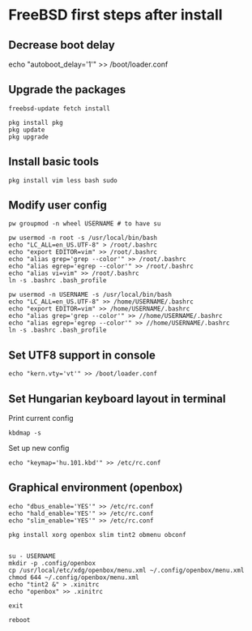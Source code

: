 # FreeBSD first steps after install



## Decrease boot delay

echo "autoboot_delay='1'" >> /boot/loader.conf 


## Upgrade the packages
```
freebsd-update fetch install

pkg install pkg
pkg update 
pkg upgrade
```


## Install basic tools
```
pkg install vim less bash sudo
```


## Modify user config
```
pw groupmod -n wheel USERNAME # to have su

pw usermod -n root -s /usr/local/bin/bash
echo "LC_ALL=en_US.UTF-8" > /root/.bashrc
echo "export EDITOR=vim" >> /root/.bashrc
echo "alias grep='grep --color'" >> /root/.bashrc
echo "alias egrep='egrep --color'" >> /root/.bashrc
echo "alias vi=vim" >> /root/.bashrc
ln -s .bashrc .bash_profile

pw usermod -n USERNAME -s /usr/local/bin/bash
echo "LC_ALL=en_US.UTF-8" >> /home/USERNAME/.bashrc
echo "export EDITOR=vim" >> /home/USERNAME/.bashrc
echo "alias grep='grep --color'" >> //home/USERNAME/.bashrc
echo "alias egrep='egrep --color'" >> //home/USERNAME/.bashrc
ln -s .bashrc .bash_profile
```

## Set UTF8 support in console
```
echo "kern.vty='vt'" >> /boot/loader.conf
```


## Set Hungarian keyboard layout in terminal
Print current config
```
kbdmap -s
```

Set up new config
```
echo "keymap='hu.101.kbd'" >> /etc/rc.conf
```


## Graphical environment (openbox)

```
echo "dbus_enable='YES'" >> /etc/rc.conf
echo "hald_enable='YES'" >> /etc/rc.conf
echo "slim_enable='YES'" >> /etc/rc.conf

pkg install xorg openbox slim tint2 obmenu obconf


su - USERNAME
mkdir -p .config/openbox
cp /usr/local/etc/xdg/openbox/menu.xml ~/.config/openbox/menu.xml
chmod 644 ~/.config/openbox/menu.xml
echo "tint2 &" > .xinitrc
echo "openbox" >> .xinitrc

exit

reboot
```

